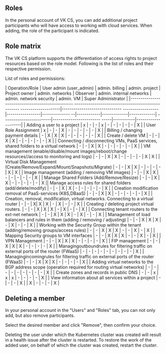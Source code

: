 ## Roles

In the personal account of VK CS, you can add additional project participants who will have access to working with cloud services. When adding, the role of the participant is indicated.

## Role matrix

The VK CS platform supports the differentiation of access rights to project resources based on the role model. Following is the list of roles and their respective permission.

List of roles and permissions:

| Operation/Role | User admin (user_admin) | admin. billing | admin. project | Project owner | admin. networks | Observer | admin. internal networks | admin. network security | admin. VM | Super Administrator |
|------------------------------------------------- -------------------------------------------------- --------------------|------------------------------ ------------------|-----------------|-------------- --|------------|-------------|-------------| ------------------------|------------------------ -----|-----------|--------------------|
| Adding a user to a project | x | - | - | x | - | - | - | - | - | X |
| User Role Assignment | x | - | - | X | - | - | - | - | - | X |
| Billing / changing payment details | - | X | X | X | - | - | - | - | - | X |
| Create / delete VM | - | - | X | X | - | - | - | - | - | X |
| Connecting / disconnecting VMs, PaaS services, shared folders to a virtual network | - | - | X | X | - | - | - | - | - | X |
| VM management (enable/disable/mount images/reboot/change resources//access to monitoring and logs) | - | - | X | X | - | - | - | - | X | X |
| Virtual Disk Management (Create/Remove/Expand/Mount/Snapshots/Migrate) | - | - | X | X | - | - | - | - | X | X |
| Image management (adding / removing VM images) | - | - | X | X | - | - | - | - | - | X |
| Manage Shared Folders (Add/Remove/Resize) | - | - | X | X | - | - | - | - | - | X || Manage access rules for shared folders (add/delete/modify) | - | - | X | X | - | - | - | - | - | X |
| Creation modification removal of PaaS-services (K8S,DBaaS) | - | - | X | X | - | - | - | - | - | X |
| Creation, removal, modification, virtual networks. Connecting to a virtual router | - | - | X| X | X | - | X | - | - | X |
| Creating / deleting project virtual routers. | - | - | X | X | X | - | X | - | - | X |
| Connecting tenant routers to the ext-net network | - | - | X | X | X | - | X | - | - | X |
| Management of load balancers and rules in them (adding / removing / adjusting) | - | - | X | X | X | - | X | - | - | X |
| Working with the Security Group within the tenant (adding/removing groups/access rules) | - | - | X | X | X | - | - | X | - | X |
| Mapping Security groups to VM interfaces | - | - | X | X | X | - | - | X | - | X |
| VPN Management | - | - | X | X | X | - | - | - | - | X |
| FIP management | - | - | X | X | X | - | - | - | - | X |
| Managingoutboundrules for filtering traffic on external ports of the router (FWaaS) | - | - | - | - | - | - | - | - | - | X |
| Managingincomingrules for filtering traffic on external ports of the router (FWaaS) | - | - | X | X | X | - | - | - | - | X |
| Adding virtual networks to the BGP address scope (operation required for routing virtual networks) | - | - | - | - | - | - | - | - | - | X |
| Create zones and records in public DNS | - | - | x | x | x | - | - | - | - | X |
| View information about all services within a project | - | - | - | X | | X | - | - | - | X |

## Deleting a member

In your personal account in the "Users" and "Roles" tab, you can not only add, but also remove participants.

Select the desired member and click "Remove", then confirm your choice.

<warn>

Deleting the user under which the Kubernetes cluster was created will result in a health issue after the cluster is restarted. To restore the work of the added user, on behalf of which the cluster was created, restart the cluster.

</warn>
